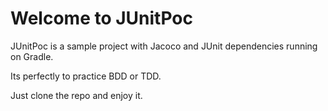 # Welcome to JUnitPoc

JUnitPoc is a sample project with Jacoco and JUnit dependencies running on Gradle.

Its perfectly to practice BDD or TDD. 

Just clone the repo and enjoy it.
